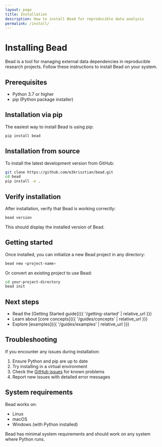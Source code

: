 ```yaml
---
layout: page
title: Installation
description: How to install Bead for reproducible data analysis
permalink: /install/
---
```


# Installing Bead

Bead is a tool for managing external data dependencies in reproducible research projects. Follow these instructions to install Bead on your system.

## Prerequisites

- Python 3.7 or higher
- pip (Python package installer)

## Installation via pip

The easiest way to install Bead is using pip:

```bash
pip install bead
```

## Installation from source

To install the latest development version from GitHub:

```bash
git clone https://github.com/e3krisztian/bead.git
cd bead
pip install -e .
```

## Verify installation

After installation, verify that Bead is working correctly:

```bash
bead version
```

This should display the installed version of Bead.

## Getting started

Once installed, you can initialize a new Bead project in any directory:

```bash
bead new <project-name>
```

Or convert an existing project to use Bead:

```bash
cd your-project-directory
bead init
```

## Next steps

- Read the [Getting Started guide]({{ '/getting-started' | relative_url }})
- Learn about [core concepts]({{ '/guides/concepts' | relative_url }})
- Explore [examples]({{ '/guides/examples' | relative_url }})

## Troubleshooting

If you encounter any issues during installation:

1. Ensure Python and pip are up to date
2. Try installing in a virtual environment
3. Check the [GitHub issues](https://github.com/e3krisztian/bead/issues) for known problems
4. Report new issues with detailed error messages

## System requirements

Bead works on:
- Linux
- macOS
- Windows (with Python installed)

Bead has minimal system requirements and should work on any system where Python runs.